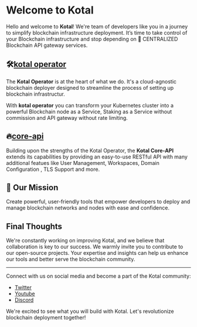 # Welcome to Kotal
Hello and welcome to **Kotal**! We're team of developers like you in a journey to simplify blockchain infrastructure deployment.
It’s time to take control of your Blockchain infrastructure and stop depending on 💩 CENTRALIZED Blockchain API gateway services.

## :hammer_and_wrench:[kotal operator](https://github.com/kotalco/kotal)
The **Kotal Operator** is at the heart of what we do. It's a cloud-agnostic blockchain deployer designed to streamline the process of setting up blockchain infrastructur.

With **kotal operator** you can transform your Kubernetes cluster into a powerful Blockchain node as a Service, Staking as a Service without commission and API gateway without rate limiting.


## :fire:[core-api](https://github.com/kotalco/core-api)
Building upon the strengths of the Kotal Operator, the **Kotal Core-API** extends its capabilities by providing an easy-to-use RESTful API
with many additional featues like User Management, Workspaces, Domain Configuration , TLS Support and more.


## 🎯 Our Mission
Create powerful, user-friendly tools that empower developers to deploy and manage blockchain networks and nodes with ease and confidence.

## Final Thoughts

We're constantly working on improving Kotal, and we believe that collaboration is key to our success. We warmly invite you to contribute to our open-source projects. Your expertise and insights can help us enhance our tools and better serve the blockchain community.

___
Connect with us on social media and become a part of the Kotal community:

- [Twitter](https://twitter.com/kotalco)
- [Youtube](https://www.youtube.com/@kotalco)
- [Discord](https://discord.com/invite/kTxy4SA)

We're excited to see what you will build with Kotal. Let's revolutionize blockchain deployment together!
